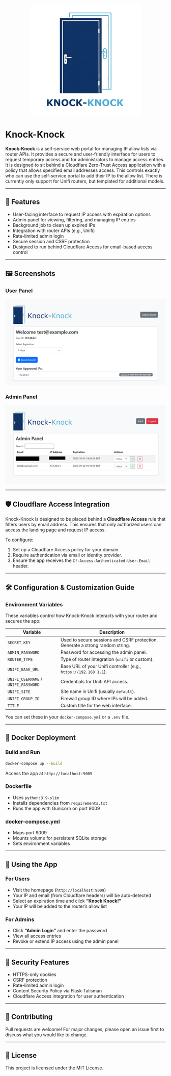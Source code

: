 <p align="center"><img src="static/logo-square.png" alt="Knock-Knock Logo" width="350"/></p>

# Knock-Knock

**Knock-Knock** is a self-service web portal for managing IP allow lists via router APIs. It provides a secure and user-friendly interface for users to request temporary access and for administrators to manage access entries.
It is designed to sit behind a Cloudflare Zero-Trust Access application with a policy that allows specified email addresses access. This controls exactly who can use the self-service portal to add their IP to the allow list.
There is currently only support for Unifi routers, but templated for additional models.

---

## 🚀 Features
- User-facing interface to request IP access with expiration options
- Admin panel for viewing, filtering, and managing IP entries
- Background job to clean up expired IPs
- Integration with router APIs (e.g., Unifi)
- Rate-limited admin login
- Secure session and CSRF protection
- Designed to run behind Cloudflare Access for email-based access control

---

## 🖼️ Screenshots
### User Panel
<img src="docs/assets/User Interface-v0.2.png" alt="Screenshot of UI" />

### Admin Panel
<img src="docs/assets/Admin Panel-v0.2.png" alt="Screenshot of Admin UI" />

---

## 🛡️ Cloudflare Access Integration
Knock-Knock is designed to be placed behind a **Cloudflare Access** rule that filters users by email address. This ensures that only authorized users can access the landing page and request IP access.

To configure:
1. Set up a Cloudflare Access policy for your domain.
2. Require authentication via email or identity provider.
3. Ensure the app receives the `Cf-Access-Authenticated-User-Email` header.

---

## 🛠️ Configuration & Customization Guide

### Environment Variables
These variables control how Knock-Knock interacts with your router and secures the app:

| Variable | Description |
|----------|-------------|
| `SECRET_KEY` | Used to secure sessions and CSRF protection. Generate a strong random string. |
| `ADMIN_PASSWORD` | Password for accessing the admin panel. |
| `ROUTER_TYPE` | Type of router integration (`unifi` or custom). |
| `UNIFI_BASE_URL` | Base URL of your Unifi controller (e.g., `https://192.168.1.1`). |
| `UNIFI_USERNAME` / `UNIFI_PASSWORD` | Credentials for Unifi API access. |
| `UNIFI_SITE` | Site name in Unifi (usually `default`). |
| `UNIFI_GROUP_ID` | Firewall group ID where IPs will be added. |
| `TITLE` | Custom title for the web interface. |

You can set these in your `docker-compose.yml` or a `.env` file.

---

## 🐳 Docker Deployment

### Build and Run
```bash
docker-compose up --build
```

Access the app at `http://localhost:9009`

### Dockerfile
- Uses `python:3.9-slim`
- Installs dependencies from `requirements.txt`
- Runs the app with Gunicorn on port 9009

### docker-compose.yml
- Maps port 9009
- Mounts volume for persistent SQLite storage
- Sets environment variables

---

## 🧭 Using the App

### For Users
- Visit the homepage (`http://localhost:9009`)
- Your IP and email (from Cloudflare headers) will be auto-detected
- Select an expiration time and click **“Knock Knock!”**
- Your IP will be added to the router’s allow list

### For Admins
- Click **“Admin Login”** and enter the password
- View all access entries
- Revoke or extend IP access using the admin panel

---

## 🔐 Security Features
- HTTPS-only cookies
- CSRF protection
- Rate-limited admin login
- Content Security Policy via Flask-Talisman
- Cloudflare Access integration for user authentication

---

## 🤝 Contributing
Pull requests are welcome! For major changes, please open an issue first to discuss what you would like to change.

---

## 📄 License
This project is licensed under the MIT License.
